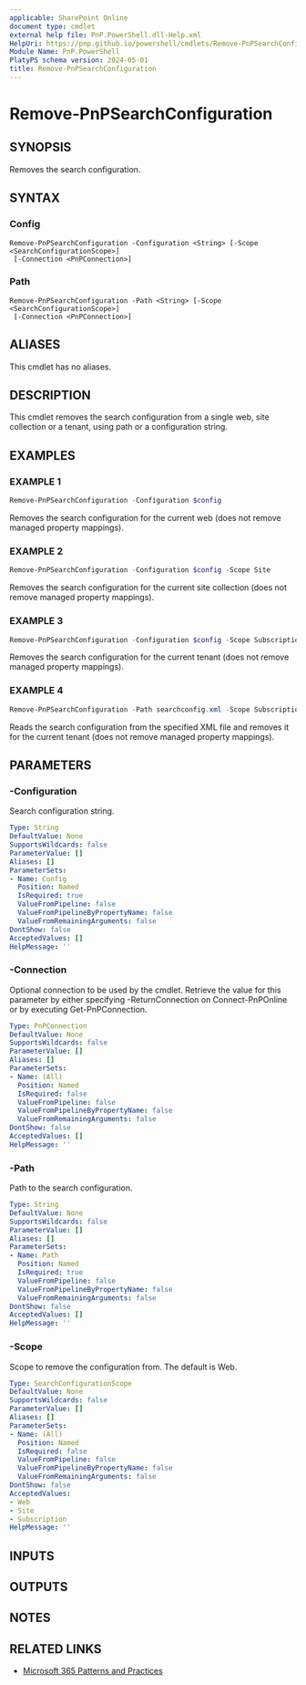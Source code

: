 ```yaml
---
applicable: SharePoint Online
document type: cmdlet
external help file: PnP.PowerShell.dll-Help.xml
HelpUri: https://pnp.github.io/powershell/cmdlets/Remove-PnPSearchConfiguration.html
Module Name: PnP.PowerShell
PlatyPS schema version: 2024-05-01
title: Remove-PnPSearchConfiguration
---
```


# Remove-PnPSearchConfiguration

## SYNOPSIS

Removes the search configuration.

## SYNTAX

### Config

```
Remove-PnPSearchConfiguration -Configuration <String> [-Scope <SearchConfigurationScope>]
 [-Connection <PnPConnection>]
```

### Path

```
Remove-PnPSearchConfiguration -Path <String> [-Scope <SearchConfigurationScope>]
 [-Connection <PnPConnection>]
```

## ALIASES

This cmdlet has no aliases.

## DESCRIPTION

This cmdlet removes the search configuration from a single web, site collection or a tenant, using path or a configuration string.

## EXAMPLES

### EXAMPLE 1

```powershell
Remove-PnPSearchConfiguration -Configuration $config
```

Removes the search configuration for the current web (does not remove managed property mappings).

### EXAMPLE 2

```powershell
Remove-PnPSearchConfiguration -Configuration $config -Scope Site
```

Removes the search configuration for the current site collection (does not remove managed property mappings).

### EXAMPLE 3

```powershell
Remove-PnPSearchConfiguration -Configuration $config -Scope Subscription
```

Removes the search configuration for the current tenant (does not remove managed property mappings).

### EXAMPLE 4

```powershell
Remove-PnPSearchConfiguration -Path searchconfig.xml -Scope Subscription
```

Reads the search configuration from the specified XML file and removes it for the current tenant (does not remove managed property mappings).

## PARAMETERS

### -Configuration

Search configuration string.

```yaml
Type: String
DefaultValue: None
SupportsWildcards: false
ParameterValue: []
Aliases: []
ParameterSets:
- Name: Config
  Position: Named
  IsRequired: true
  ValueFromPipeline: false
  ValueFromPipelineByPropertyName: false
  ValueFromRemainingArguments: false
DontShow: false
AcceptedValues: []
HelpMessage: ''
```

### -Connection

Optional connection to be used by the cmdlet. Retrieve the value for this parameter by either specifying -ReturnConnection on Connect-PnPOnline or by executing Get-PnPConnection.

```yaml
Type: PnPConnection
DefaultValue: None
SupportsWildcards: false
ParameterValue: []
Aliases: []
ParameterSets:
- Name: (All)
  Position: Named
  IsRequired: false
  ValueFromPipeline: false
  ValueFromPipelineByPropertyName: false
  ValueFromRemainingArguments: false
DontShow: false
AcceptedValues: []
HelpMessage: ''
```

### -Path

Path to the search configuration.

```yaml
Type: String
DefaultValue: None
SupportsWildcards: false
ParameterValue: []
Aliases: []
ParameterSets:
- Name: Path
  Position: Named
  IsRequired: true
  ValueFromPipeline: false
  ValueFromPipelineByPropertyName: false
  ValueFromRemainingArguments: false
DontShow: false
AcceptedValues: []
HelpMessage: ''
```

### -Scope

Scope to remove the configuration from. The default is Web.

```yaml
Type: SearchConfigurationScope
DefaultValue: None
SupportsWildcards: false
ParameterValue: []
Aliases: []
ParameterSets:
- Name: (All)
  Position: Named
  IsRequired: false
  ValueFromPipeline: false
  ValueFromPipelineByPropertyName: false
  ValueFromRemainingArguments: false
DontShow: false
AcceptedValues:
- Web
- Site
- Subscription
HelpMessage: ''
```

## INPUTS

## OUTPUTS

## NOTES

## RELATED LINKS

- [Microsoft 365 Patterns and Practices](https://aka.ms/m365pnp)
